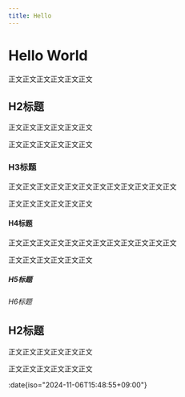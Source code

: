 ```yaml
---
title: Hello
---
```

# Hello World

正文正文正文正文正文正文

## H2标题

正文正文正文正文正文正文

正文正文正文正文正文正文

### H3标题

正文正文正文正文正文正文正文正文正文正文正文正文

正文正文正文正文正文正文

#### H4标题

正文正文正文正文正文正文正文正文正文正文正文正文

正文正文正文正文正文正文

##### H5标题

###### H6标题


## H2标题

正文正文正文正文正文正文

正文正文正文正文正文正文

:date{iso="2024-11-06T15:48:55+09:00"}